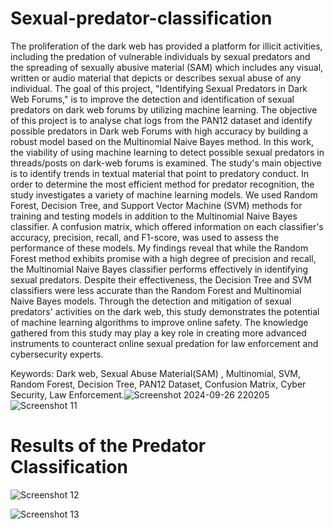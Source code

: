 # Sexual-predator-classification
The proliferation of the dark web has provided a platform for illicit activities, including the predation of vulnerable individuals by sexual predators and the spreading of sexually abusive material (SAM) which includes any visual, written or audio material that depicts or describes sexual abuse of any individual. The goal of this project, "Identifying Sexual Predators in Dark Web Forums," is to improve the detection and identification of sexual predators on dark web forums by utilizing machine learning. The objective of this project is to analyse chat logs from the PAN12 dataset and identify possible predators in Dark web Forums with high accuracy by building a robust model based on the Multinomial Naive Bayes method.
In this work, the viability of using machine learning to detect possible sexual predators in threads/posts on dark-web forums is examined. The study's main objective is to identify trends in textual material that point to predatory conduct.
In order to determine the most efficient method for predator recognition, the study investigates a variety of machine learning models. We used Random Forest, Decision Tree, and Support Vector Machine (SVM) methods for training and testing models in addition to the Multinomial Naive Bayes classifier. A confusion matrix, which offered information on each classifier's accuracy, precision, recall, and F1-score, was used to assess the performance of these models.
My findings reveal that while the Random Forest method exhibits promise with a high degree of precision and recall, the Multinomial Naive Bayes classifier performs effectively in identifying sexual predators. Despite their effectiveness, the Decision Tree and SVM classifiers were less accurate than the Random Forest and Multinomial Naive Bayes models.
Through the detection and mitigation of sexual predators' activities on the dark web, this study demonstrates the potential of machine learning algorithms to improve online safety. The knowledge gathered from this study may play a key role in creating more advanced instruments to counteract online sexual predation for law enforcement and cybersecurity experts.


Keywords: Dark web, Sexual Abuse Material(SAM) , Multinomial, SVM, Random Forest, Decision Tree, PAN12 Dataset, Confusion Matrix, Cyber Security, Law Enforcement.![Screenshot 2024-09-26 220205](https://github.com/user-attachments/assets/6f41aaf8-b3e5-4b80-b07c-407c1b0003bc)![Screenshot 11](https://github.com/user-attachments/assets/d4c64d05-1f8c-4959-b32e-55d72d26b625)
# Results of the Predator Classification
![Screenshot 12](https://github.com/user-attachments/assets/c00c42cc-e461-424a-a37d-f494fdb10c49)

![Screenshot 13](https://github.com/user-attachments/assets/9dcd3231-cd21-4263-913a-e9a41afc4dca)





